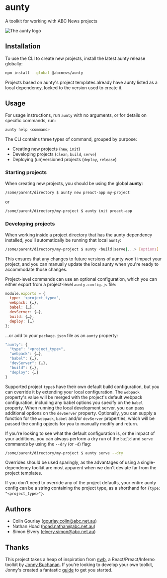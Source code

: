 # aunty

A toolkit for working with ABC News projects

<img alt="The aunty logo" style="max-width:100%" src="https://rawgit.com/abcnews/aunty/master/assets/logo.svg">

## Installation

To use the CLI to create new projects, install the latest aunty release globally:

```bash
npm install --global @abcnews/aunty
```

Projects based on aunty's project templates already have aunty listed as a local dependency, locked to the version used to create it.

## Usage

For usage instructions, run `aunty` with no arguments, or for details on specific commands, run:

```bash
aunty help <command>
```

The CLI contains three types of command, grouped by purpose:

* Creating new projects (`new`, `init`)
* Developing projects (`clean`, `build`, `serve`)
* Deploying (un)versioned projects (`deploy`, `release`)

### Starting projects

When creating new projects, you should be using the global **aunty**:

```bash
/some/parent/directory $ aunty new preact-app my-project
```

or

```bash
/some/parent/directory/my-project $ aunty init preact-app
```

### Developing projects

When working inside a project directory that has the aunty dependency installed, you'll automatically be running that local `aunty`:

```bash
/some/parent/directory/my-project $ aunty <build|serve|...> [options]
```

This ensures that any changes to future versions of aunty won't impact your project, and you can manually update the local aunty when you're ready to accommodate those changes.

Project-level commands can use an optional configuration, which you can either export from a project-level `aunty.config.js` file:

```js
module.exports = {
  type: '<project_type>',
  webpack: {…},
  babel: {…},
  devServer: {…},
  build: {…},
  deploy: {…}
};
```

...or add to your `package.json` file as an `aunty` property:

```js
"aunty": {
  "type": "<project_type>",
  "webpack": {…},
  "babel": {…},
  "devServer": {…},
  "build": {…}, 
  "deploy": {…}
}
```

Supported project `type`s have their own default build configuration, but you can override it by extending your local configuration. The `webpack` property's value will be merged with the project's default webpack configuration, including any babel options you specify on the `babel` property. When running the local development server, you can pass additional options on the `devServer` property. Optionally, you can supply a function for the `webpack`, `babel` and/or `devServer` properties, which will be passed the config opjects for you to manually modify and return.

If you're looking to see what the default configuration is, or the impact of your additions, you can always perform a dry run of the `build` and `serve` commands by using the `--dry` (or `-d`) flag:

```bash
/some/parent/directory/my-project $ aunty serve --dry
```

Overrides should be used sparingly, as the advantages of using a single-dependency toolkit are most apparent when we don't deviate far from the project templates.

If you don't need to override any of the project defaults, your entire aunty config can be a string containing the project type, as a shorthand for `{type: "<project_type>"}`.

## Authors

- Colin Gourlay ([gourlay.colin@abc.net.au](mailto:gourlay.colin@abc.net.au))
- Nathan Hoad ([hoad.nathan@abc.net.au](mailto:hoad.nathan@abc.net.au))
- Simon Elvery ([elvery.simon@abc.net.au](mailto:elvery.simon@abc.net.au))

## Thanks

This project takes a heap of inspiration from [nwb](https://github.com/insin/nwb), a React/Preact/Inferno toolkit by [Jonny Buchanan](https://twitter.com/jbscript). If you're looking to develop your own toolkit, Jonny's created a fantastic [guide](https://github.com/insin/ad-hoc-reckons) to get you started.
